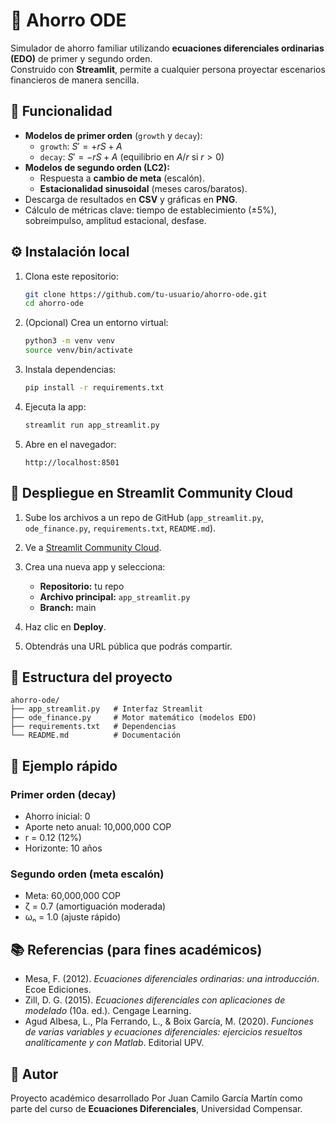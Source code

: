 
# 💸 Ahorro ODE

Simulador de ahorro familiar utilizando **ecuaciones diferenciales ordinarias (EDO)** de primer y segundo orden.  
Construido con **Streamlit**, permite a cualquier persona proyectar escenarios financieros de manera sencilla.



## 📌 Funcionalidad
- **Modelos de primer orden** (`growth` y `decay`):
  - `growth`: $S' = +rS + A$  
  - `decay`: $S' = -rS + A$ (equilibrio en $A/r$ si $r>0$)
- **Modelos de segundo orden (LC2):**
  - Respuesta a **cambio de meta** (escalón).
  - **Estacionalidad sinusoidal** (meses caros/baratos).
- Descarga de resultados en **CSV** y gráficas en **PNG**.
- Cálculo de métricas clave: tiempo de establecimiento (±5%), sobreimpulso, amplitud estacional, desfase.



## ⚙️ Instalación local

1. Clona este repositorio:
   ```bash
   git clone https://github.com/tu-usuario/ahorro-ode.git
   cd ahorro-ode
   ```


2. (Opcional) Crea un entorno virtual:

   ```bash
   python3 -m venv venv
   source venv/bin/activate
   ```

3. Instala dependencias:

   ```bash
   pip install -r requirements.txt
   ```

4. Ejecuta la app:

   ```bash
   streamlit run app_streamlit.py
   ```

5. Abre en el navegador:

   ```
   http://localhost:8501
   ```



## 🚀 Despliegue en Streamlit Community Cloud

1. Sube los archivos a un repo de GitHub (`app_streamlit.py`, `ode_finance.py`, `requirements.txt`, `README.md`).
2. Ve a [Streamlit Community Cloud](https://share.streamlit.io).
3. Crea una nueva app y selecciona:

   * **Repositorio:** tu repo
   * **Archivo principal:** `app_streamlit.py`
   * **Branch:** main
4. Haz clic en **Deploy**.
5. Obtendrás una URL pública que podrás compartir.



## 📂 Estructura del proyecto

```
ahorro-ode/
├── app_streamlit.py   # Interfaz Streamlit
├── ode_finance.py     # Motor matemático (modelos EDO)
├── requirements.txt   # Dependencias
└── README.md          # Documentación
```



## 📖 Ejemplo rápido

### Primer orden (decay)

* Ahorro inicial: 0
* Aporte neto anual: 10,000,000 COP
* r = 0.12 (12%)
* Horizonte: 10 años

### Segundo orden (meta escalón)

* Meta: 60,000,000 COP
* ζ = 0.7 (amortiguación moderada)
* ωₙ = 1.0 (ajuste rápido)



## 📚 Referencias (para fines académicos)

* Mesa, F. (2012). *Ecuaciones diferenciales ordinarias: una introducción*. Ecoe Ediciones.
* Zill, D. G. (2015). *Ecuaciones diferenciales con aplicaciones de modelado* (10a. ed.). Cengage Learning.
* Agud Albesa, L., Pla Ferrando, L., & Boix García, M. (2020). *Funciones de varias variables y ecuaciones diferenciales: ejercicios resueltos analíticamente y con Matlab*. Editorial UPV.



## 👤 Autor

Proyecto académico desarrollado Por Juan Camilo García Martín como parte del curso de **Ecuaciones Diferenciales**, Universidad Compensar.



